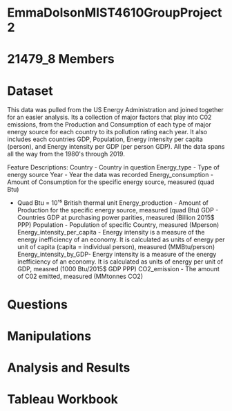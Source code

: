 # EmmaDolsonMIST4610GroupProject2

# 21479_8 Members

# Dataset
This data was pulled from the US Energy Administration and joined together for an easier analysis. Its a collection of major factors that play into C02 emissions, from the Production and Consumption of each type of major energy source for each country to its pollution rating each year. It also includes each countries GDP, Population, Energy intensity per capita (person), and Energy intensity per GDP (per person GDP). All the data spans all the way from the 1980's through 2019.

Feature Descriptions:
Country - Country in question
Energy_type - Type of energy source
Year - Year the data was recorded
Energy_consumption - Amount of Consumption for the specific energy source, measured (quad Btu)
- Quad Btu = 10¹⁵ British thermal unit
Energy_production - Amount of Production for the specific energy source, measured (quad Btu)
GDP - Countries GDP at purchasing power parities, measured (Billion 2015$ PPP)
Population - Population of specific Country, measured (Mperson)
Energy_intensity_per_capita - Energy intensity is a measure of the energy inefficiency of an economy. It is calculated as units of energy per unit of capita (capita = individual person), measured (MMBtu/person)
Energy_intensity_by_GDP- Energy intensity is a measure of the energy inefficiency of an economy. It is calculated as units of energy per unit of GDP, measred (1000 Btu/2015$ GDP PPP)
CO2_emission - The amount of C02 emitted, measured (MMtonnes CO2)

# Questions

# Manipulations

# Analysis and Results

# Tableau Workbook

